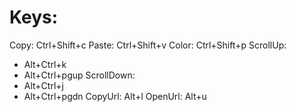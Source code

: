# Keys:

Copy: Ctrl+Shift+c
Paste: Ctrl+Shift+v
Color: Ctrl+Shift+p
ScrollUp:
 - Alt+Ctrl+k
 - Alt+Ctrl+pgup
ScrollDown:
 - Alt+Ctrl+j
 - Alt+Ctrl+pgdn
CopyUrl: Alt+l
OpenUrl: Alt+u

